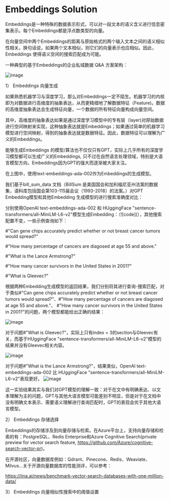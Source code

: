 # Embeddings Solution

Embeddings是一种特殊的数据表示形式，可以对一段文本的语义含义进行信息密集表示。每个Embeddings都是浮点数类型的向量。

在向量空间中两个Embeddings的距离与原始格式的两个输入文本之间的语义相似性相关。换句话说，如果两个文本相似，则它们的向量表示也应相似。因此，Embeddings 使得语义空间的搜索匹配成为可能。

一种典型的基于Embeddings的企业私域数据 Q&A 方案架构： 

![image](https://github.com/ZEGUK/pdf-form-table-demo-test-script/assets/32155786/a606bd28-3e29-4943-aace-12811e5290e3)

1） Embeddings 向量生成

如果熟悉机器学习与深度学习，那么对Embeddings一定不陌生。机器学习的内核即为对数据进行高维度的抽象表达，从而更精细地了解数据特征（Feature)。数据的高维度抽象表达会生成特征向量，一个数据的所有特征向量构成向量空间。

其中，高维度的抽象表达如果是通过深度学习模型中的专有层（layer)对原始数据进行空间映射来实现，这种抽象表达就是Embeddings；如果通过简单的机器学习模型进行空间映射，得到的抽象表达就是数据特征。因此，数据特征可以理解为广义的Embeddings。

能够生成Embeddings 的模型/算法也不仅仅只有GPT，实际上几乎所有的深度学习模型都可以生成广义的Embeddings, 只不过在自然语言处理领域，特别是大语言模型方向，Embeddings因为GPT的强大而逐渐被大家关注。

在上图中，使用text-embeddings-ada-002作为Embeddings的生成模型。

我们基于bill_sum_data 文档（BillSum 是美国国会和加利福尼亚州法案的数据集，语料库包括国会第103-115届会议（1993-2018）的法案。）对GPT Embedding模型和其他Embedding 生成模型的进行搜索准确度对比：

分别使用OpenAI text-embeddings-ada-002 和 HUggingFace "sentence-transformers/all-MiniLM-L6-v2"模型生成Embedding：（![code](），其他搜索配置不变，一些示例查询如下：

#"Can gene chips accurately predict whether or not breast cancer tumors would spread?"

#"How many percentage of cancers are diagosed at age 55 and above."

#"What is the Lance Armstrong?"

#"How many cancer survivors in the United States in 2001?"

#"What is Gleevec?"

根据两种Embedding生成模型的返回结果，我们分别将其进行查询-搜索匹配，对于类似#"Can gene chips accurately predict whether or not breast cancer tumors would spread?"、#"How many percentage of cancers are diagosed at age 55 and above."、 #"How many cancer survivors in the United States in 2001?"的问题，两个模型都能给出正确的结果：

![image](https://github.com/huqianghui/pdf-form-table-demo-test-script/assets/32155786/c028e6f0-ae21-4a90-b373-988e458afa42)


对于问题#"What is Gleevec?"，实际上只有index = 3的section与Gleevec有关，而基于HUggingFace "sentence-transformers/all-MiniLM-L6-v2"模型的结果并没有Gleevec相关内容。

![image](https://github.com/huqianghui/pdf-form-table-demo-test-script/assets/32155786/cf4c75a7-df2e-4a77-9cf0-562b100813ce)

对于问题#"What is the Lance Armstrong?"，结果类似，OpenAI text-embeddings-ada-002 比 HUggingFace "sentence-transformers/all-MiniLM-L6-v2"表现更好。
![image](https://github.com/huqianghui/pdf-form-table-demo-test-script/assets/32155786/008e9e98-c673-4c24-8eb4-8dadc0a9033a)

这一实验结果其实与我们对GPT模型的理解一致：对于在文中有明确表达、以文本理解为主的问题，GPT与其他大语言模型可能差别不明显，但是对于在文档中没有明确文本表示、需要语义理解进行查询匹配时，GPT的表现会优于其他大语言模型。


2） Embeddings 存储选择

Embeddings的存储涉及到向量存储与检索。在Azure平台上，支持向量存储和检索的有：PostgreSQL、Redis Enterprise和Azure Cognitive Search(private preview for vector search feature, https://github.com/Azure/cognitive-search-vector-pr)。

在开源社区，向量数据库例如：Qdrant、Pinecone、Redis、Weaviate、Milvus...关于开源向量数据库的性能测评，可以参考：

https://jina.ai/news/benchmark-vector-search-databases-with-one-million-data/


3） Embeddings 向量相似性搜索中的阈值设置
